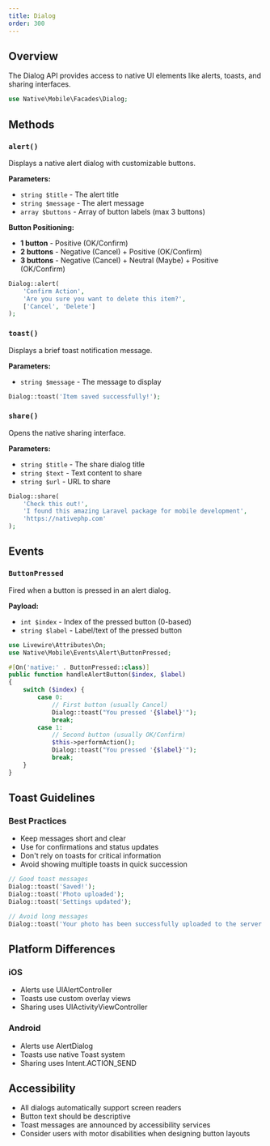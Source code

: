 ```yaml
---
title: Dialog
order: 300
---
```


## Overview

The Dialog API provides access to native UI elements like alerts, toasts, and sharing interfaces.

```php
use Native\Mobile\Facades\Dialog;
```

## Methods

### `alert()`

Displays a native alert dialog with customizable buttons.

**Parameters:**
- `string $title` - The alert title
- `string $message` - The alert message
- `array $buttons` - Array of button labels (max 3 buttons)

**Button Positioning:**
- **1 button** - Positive (OK/Confirm)
- **2 buttons** - Negative (Cancel) + Positive (OK/Confirm) 
- **3 buttons** - Negative (Cancel) + Neutral (Maybe) + Positive (OK/Confirm)

```php
Dialog::alert(
    'Confirm Action',
    'Are you sure you want to delete this item?',
    ['Cancel', 'Delete']
);
```

### `toast()`

Displays a brief toast notification message.

**Parameters:**
- `string $message` - The message to display

```php
Dialog::toast('Item saved successfully!');
```

### `share()`

Opens the native sharing interface.

**Parameters:**
- `string $title` - The share dialog title
- `string $text` - Text content to share
- `string $url` - URL to share

```php
Dialog::share(
    'Check this out!',
    'I found this amazing Laravel package for mobile development',
    'https://nativephp.com'
);
```

## Events

### `ButtonPressed`

Fired when a button is pressed in an alert dialog.

**Payload:** 
- `int $index` - Index of the pressed button (0-based)
- `string $label` - Label/text of the pressed button

```php
use Livewire\Attributes\On;
use Native\Mobile\Events\Alert\ButtonPressed;

#[On('native:' . ButtonPressed::class)]
public function handleAlertButton($index, $label)
{
    switch ($index) {
        case 0:
            // First button (usually Cancel)
            Dialog::toast("You pressed '{$label}'");
            break;
        case 1:
            // Second button (usually OK/Confirm)
            $this->performAction();
            Dialog::toast("You pressed '{$label}'");
            break;
    }
}
```

## Toast Guidelines

### Best Practices
- Keep messages short and clear
- Use for confirmations and status updates
- Don't rely on toasts for critical information
- Avoid showing multiple toasts in quick succession

```php
// Good toast messages
Dialog::toast('Saved!');
Dialog::toast('Photo uploaded');
Dialog::toast('Settings updated');

// Avoid long messages
Dialog::toast('Your photo has been successfully uploaded to the server and will be processed shortly');
```

## Platform Differences

### iOS
- Alerts use UIAlertController
- Toasts use custom overlay views
- Sharing uses UIActivityViewController

### Android
- Alerts use AlertDialog
- Toasts use native Toast system
- Sharing uses Intent.ACTION_SEND

## Accessibility

- All dialogs automatically support screen readers
- Button text should be descriptive
- Toast messages are announced by accessibility services
- Consider users with motor disabilities when designing button layouts
